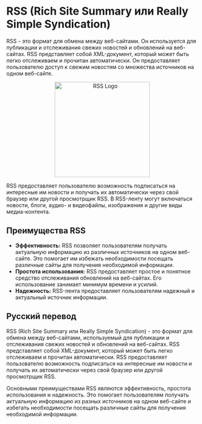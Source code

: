 

# RSS (Rich Site Summary или Really Simple Syndication)
RSS - это формат для обмена между веб-сайтами. Он используется для публикации и отслеживания свежих новостей и обновлений на веб-сайтах. RSS представляет собой XML-документ, который может быть легко отслеживаем и прочитан автоматически. Он предоставляет пользователю доступ к свежим новостям со множества источников на одном веб-сайте.

<p align="center">
  <img src="https://upload.wikimedia.org/wikipedia/commons/c/c3/RSS_logo.svg" width="250" title="RSS Logo">
</p>

RSS предоставляет пользователю возможность подписаться на интересные им новости и получать их автоматически через свой браузер или другой просмотрщик RSS. В RSS-ленту могут включаться новости, блоги, аудио- и видеофайлы, изображения и другие виды медиа-контента.

## Преимущества RSS
* **Эффективность:** RSS позволяет пользователям получать актуальную информацию из различных источников на одном веб-сайте. Это помогает им избежать необходимости посещать различные сайты для получения необходимой информации.
* **Простота использования:** RSS предоставляет простое и понятное средство отслеживания обновлений на веб-сайтах. Его использование занимает минимум времени и усилий.
* **Надежность:** RSS-лента предоставляет пользователям надежный и актуальный источник информации.

## Русский перевод
RSS (Rich Site Summary или Really Simple Syndication) - это формат для обмена между веб-сайтами, используемый для публикации и отслеживания свежих новостей и обновлений на веб-сайтах. RSS представляет собой XML-документ, который может быть легко отслеживаем и прочитан автоматически. RSS предоставляет пользователю возможность подписаться на интересные им новости и получать их автоматически через свой браузер или другой просмотрщик RSS.

Основными преимуществами RSS являются эффективность, простота использования и надежность. Это помогает пользователям получать актуальную информацию из разных источников на одном веб-сайте и избегать необходимости посещать различные сайты для получения необходимой информации.